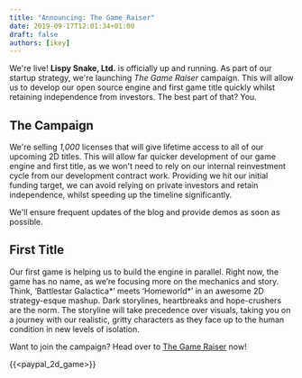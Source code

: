 ```yaml
---
title: "Announcing: The Game Raiser"
date: 2019-09-17T12:01:34+01:00
draft: false
authors: [ikey]
---
```


We're live! **Lispy Snake, Ltd.** is officially up and running. As part of our
startup strategy, we're launching _The Game Raiser_ campaign. This will allow
us to develop our open source engine and first game title quickly whilst retaining
independence from investors. The best part of that? You.<!--more-->

## The Campaign

We're selling *1,000* licenses that will give lifetime access to all of our
upcoming 2D titles. This will allow far quicker development of our game
engine and first title, as we won't need to rely on our internal reinvestment
cycle from our development contract work. Providing we hit our initial funding
target, we can avoid relying on private investors and retain independence,
whilst speeding up the timeline significantly.

We'll ensure frequent updates of the blog and provide demos as soon as possible.

## First Title

Our first game is helping us to build the engine in parallel. Right now, the game has no name, as we’re focusing more on the mechanics and story. Think, ‘Battlestar Galactica*’ meets ‘Homeworld*’ in an awesome 2D strategy-esque mashup. Dark storylines, heartbreaks and hope-crushers are the norm. The storyline will take precedence over visuals, taking you on a journey with our realistic, gritty characters as they face up to the human condition in new levels of isolation.

Want to join the campaign? Head over to [The Game Raiser](/the-game-raiser/) now!

{{<paypal_2d_game>}}
